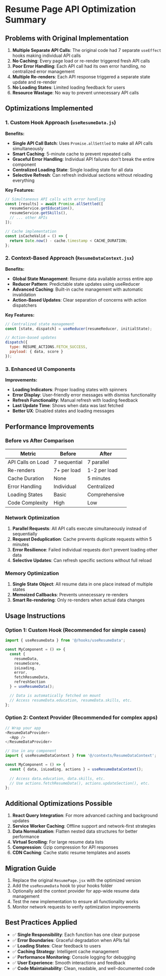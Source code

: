 # Resume Page API Optimization Summary

## Problems with Original Implementation

1. **Multiple Separate API Calls**: The original code had 7 separate `useEffect` hooks making individual API calls
2. **No Caching**: Every page load or re-render triggered fresh API calls
3. **Poor Error Handling**: Each API call had its own error handling, no centralized error management
4. **Multiple Re-renders**: Each API response triggered a separate state update and re-render
5. **No Loading States**: Limited loading feedback for users
6. **Resource Wastage**: No way to prevent unnecessary API calls

## Optimizations Implemented

### 1. Custom Hook Approach (`useResumeData.js`)

**Benefits:**
- **Single API Call Batch**: Uses `Promise.allSettled` to make all API calls simultaneously
- **Smart Caching**: 5-minute cache to prevent repeated calls
- **Graceful Error Handling**: Individual API failures don't break the entire component
- **Centralized Loading State**: Single loading state for all data
- **Selective Refresh**: Can refresh individual sections without reloading everything

**Key Features:**
```javascript
// Simultaneous API calls with error handling
const [results] = await Promise.allSettled([
  resumeService.getEducation(),
  resumeService.getSkills(),
  // ... other APIs
]);

// Cache implementation
const isCacheValid = () => {
  return Date.now() - cache.timestamp < CACHE_DURATION;
};
```

### 2. Context-Based Approach (`ResumeDataContext.jsx`)

**Benefits:**
- **Global State Management**: Resume data available across entire app
- **Reducer Pattern**: Predictable state updates using useReducer
- **Advanced Caching**: Built-in cache management with automatic invalidation
- **Action-Based Updates**: Clear separation of concerns with action dispatchers

**Key Features:**
```javascript
// Centralized state management
const [state, dispatch] = useReducer(resumeReducer, initialState);

// Action-based updates
dispatch({
  type: RESUME_ACTIONS.FETCH_SUCCESS,
  payload: { data, score }
});
```

### 3. Enhanced UI Components

**Improvements:**
- **Loading Indicators**: Proper loading states with spinners
- **Error Display**: User-friendly error messages with dismiss functionality
- **Refresh Functionality**: Manual refresh with loading feedback
- **Last Update Time**: Shows when data was last fetched
- **Better UX**: Disabled states and loading messages

## Performance Improvements

### Before vs After Comparison

| Metric | Before | After |
|--------|---------|-------|
| API Calls on Load | 7 sequential | 7 parallel |
| Re-renders | 7+ per load | 1-2 per load |
| Cache Duration | None | 5 minutes |
| Error Handling | Individual | Centralized |
| Loading States | Basic | Comprehensive |
| Code Complexity | High | Low |

### Network Optimization

1. **Parallel Requests**: All API calls execute simultaneously instead of sequentially
2. **Request Deduplication**: Cache prevents duplicate requests within 5 minutes
3. **Error Resilience**: Failed individual requests don't prevent loading other data
4. **Selective Updates**: Can refresh specific sections without full reload

### Memory Optimization

1. **Single State Object**: All resume data in one place instead of multiple states
2. **Memoized Callbacks**: Prevents unnecessary re-renders
3. **Smart Re-rendering**: Only re-renders when actual data changes

## Usage Instructions

### Option 1: Custom Hook (Recommended for simple cases)

```javascript
import { useResumeData } from '@/hooks/useResumeData';

const MyComponent = () => {
  const {
    resumeData,
    resumeScore,
    isLoading,
    error,
    fetchResumeData,
    refreshSection
  } = useResumeData();

  // Data is automatically fetched on mount
  // Access resumeData.education, resumeData.skills, etc.
};
```

### Option 2: Context Provider (Recommended for complex apps)

```javascript
// Wrap your app
<ResumeDataProvider>
  <App />
</ResumeDataProvider>

// Use in any component
import { useResumeDataContext } from '@/contexts/ResumeDataContext';

const MyComponent = () => {
  const { data, isLoading, actions } = useResumeDataContext();
  
  // Access data.education, data.skills, etc.
  // Use actions.fetchResumeData(), actions.updateSection(), etc.
};
```

## Additional Optimizations Possible

1. **React Query Integration**: For more advanced caching and background updates
2. **Service Worker Caching**: Offline support and network-first strategies
3. **Data Normalization**: Flatten nested data structures for better performance
4. **Virtual Scrolling**: For large resume data lists
5. **Compression**: Gzip compression for API responses
6. **CDN Caching**: Cache static resume templates and assets

## Migration Guide

1. Replace the original `ResumePage.jsx` with the optimized version
2. Add the `useResumeData` hook to your hooks folder
3. Optionally add the context provider for app-wide resume data management
4. Test the new implementation to ensure all functionality works
5. Monitor network requests to verify optimization improvements

## Best Practices Applied

- ✅ **Single Responsibility**: Each function has one clear purpose
- ✅ **Error Boundaries**: Graceful degradation when APIs fail
- ✅ **Loading States**: Clear feedback to users
- ✅ **Caching Strategy**: Intelligent cache management
- ✅ **Performance Monitoring**: Console logging for debugging
- ✅ **User Experience**: Smooth interactions and feedback
- ✅ **Code Maintainability**: Clean, readable, and well-documented code
